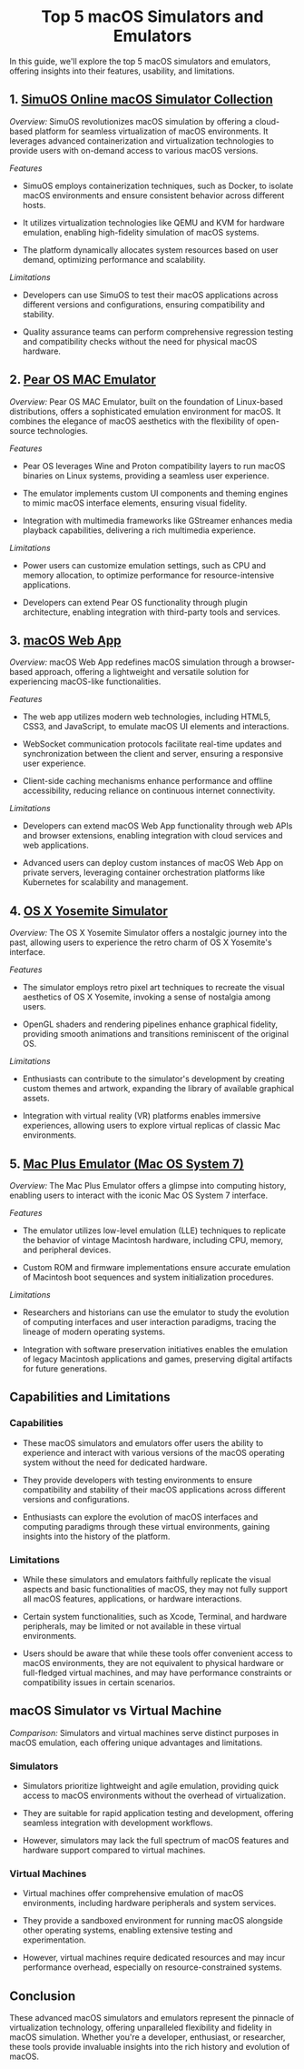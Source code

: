 <div align="center">

# Top 5 macOS Simulators and Emulators  
 
</div>


In this guide, we'll explore the top 5 macOS simulators and emulators, offering insights into their features, usability, and limitations.


## 1. [SimuOS Online macOS Simulator Collection](https://simuos.com/)

*Overview:* SimuOS revolutionizes macOS simulation by offering a cloud-based platform for seamless virtualization of macOS environments. It leverages advanced containerization and virtualization technologies to provide users with on-demand access to various macOS versions.

*Features*

* SimuOS employs containerization techniques, such as Docker, to isolate macOS environments and ensure consistent behavior across different hosts.

* It utilizes virtualization technologies like QEMU and KVM for hardware emulation, enabling high-fidelity simulation of macOS systems.

* The platform dynamically allocates system resources based on user demand, optimizing performance and scalability.

*Limitations*

* Developers can use SimuOS to test their macOS applications across different versions and configurations, ensuring compatibility and stability.

* Quality assurance teams can perform comprehensive regression testing and compatibility checks without the need for physical macOS hardware.

## 2. [Pear OS MAC Emulator](https://www.onworks.net/os-distributions/special-os/pear-os-online-mac-emulator)

*Overview:* Pear OS MAC Emulator, built on the foundation of Linux-based distributions, offers a sophisticated emulation environment for macOS. It combines the elegance of macOS aesthetics with the flexibility of open-source technologies.

*Features*

* Pear OS leverages Wine and Proton compatibility layers to run macOS binaries on Linux systems, providing a seamless user experience.
  
* The emulator implements custom UI components and theming engines to mimic macOS interface elements, ensuring visual fidelity.

* Integration with multimedia frameworks like GStreamer enhances media playback capabilities, delivering a rich multimedia experience.

*Limitations*

* Power users can customize emulation settings, such as CPU and memory allocation, to optimize performance for resource-intensive applications.
  
* Developers can extend Pear OS functionality through plugin architecture, enabling integration with third-party tools and services.

## 3. [macOS Web App](https://macos-web.app/)

*Overview:* macOS Web App redefines macOS simulation through a browser-based approach, offering a lightweight and versatile solution for experiencing macOS-like functionalities.

*Features*

* The web app utilizes modern web technologies, including HTML5, CSS3, and JavaScript, to emulate macOS UI elements and interactions.
  
* WebSocket communication protocols facilitate real-time updates and synchronization between the client and server, ensuring a responsive user experience.
  
* Client-side caching mechanisms enhance performance and offline accessibility, reducing reliance on continuous internet connectivity.

*Limitations*

* Developers can extend macOS Web App functionality through web APIs and browser extensions, enabling integration with cloud services and web applications.
  
* Advanced users can deploy custom instances of macOS Web App on private servers, leveraging container orchestration platforms like Kubernetes for scalability and management.

## 4. [OS X Yosemite Simulator](https://scratch.mit.edu/projects/51925664/)

*Overview:* The OS X Yosemite Simulator offers a nostalgic journey into the past, allowing users to experience the retro charm of OS X Yosemite's interface.

*Features*

* The simulator employs retro pixel art techniques to recreate the visual aesthetics of OS X Yosemite, invoking a sense of nostalgia among users.
  
* OpenGL shaders and rendering pipelines enhance graphical fidelity, providing smooth animations and transitions reminiscent of the original OS.

*Limitations*

* Enthusiasts can contribute to the simulator's development by creating custom themes and artwork, expanding the library of available graphical assets.
  
* Integration with virtual reality (VR) platforms enables immersive experiences, allowing users to explore virtual replicas of classic Mac environments.

## 5. [Mac Plus Emulator (Mac OS System 7)](https://jamesfriend.com.au/pce-js/)

*Overview:* The Mac Plus Emulator offers a glimpse into computing history, enabling users to interact with the iconic Mac OS System 7 interface.

*Features*

* The emulator utilizes low-level emulation (LLE) techniques to replicate the behavior of vintage Macintosh hardware, including CPU, memory, and peripheral devices.
  
* Custom ROM and firmware implementations ensure accurate emulation of Macintosh boot sequences and system initialization procedures.

*Limitations*

* Researchers and historians can use the emulator to study the evolution of computing interfaces and user interaction paradigms, tracing the lineage of modern operating systems.
  
* Integration with software preservation initiatives enables the emulation of legacy Macintosh applications and games, preserving digital artifacts for future generations.

## Capabilities and Limitations

### Capabilities

* These macOS simulators and emulators offer users the ability to experience and interact with various versions of the macOS operating system without the need for dedicated hardware.
  
* They provide developers with testing environments to ensure compatibility and stability of their macOS applications across different versions and configurations.
  
* Enthusiasts can explore the evolution of macOS interfaces and computing paradigms through these virtual environments, gaining insights into the history of the platform.

### Limitations

* While these simulators and emulators faithfully replicate the visual aspects and basic functionalities of macOS, they may not fully support all macOS features, applications, or hardware interactions.
  
* Certain system functionalities, such as Xcode, Terminal, and hardware peripherals, may be limited or not available in these virtual environments.
  
* Users should be aware that while these tools offer convenient access to macOS environments, they are not equivalent to physical hardware or full-fledged virtual machines, and may have performance constraints or compatibility issues in certain scenarios.

## macOS Simulator vs Virtual Machine

*Comparison:*  Simulators and virtual machines serve distinct purposes in macOS emulation, each offering unique advantages and limitations.

### Simulators

* Simulators prioritize lightweight and agile emulation, providing quick access to macOS environments without the overhead of virtualization.
  
* They are suitable for rapid application testing and development, offering seamless integration with development workflows.
  
* However, simulators may lack the full spectrum of macOS features and hardware support compared to virtual machines.

### Virtual Machines

* Virtual machines offer comprehensive emulation of macOS environments, including hardware peripherals and system services.
  
* They provide a sandboxed environment for running macOS alongside other operating systems, enabling extensive testing and experimentation.
  
* However, virtual machines require dedicated resources and may incur performance overhead, especially on resource-constrained systems.

## Conclusion

These advanced macOS simulators and emulators represent the pinnacle of virtualization technology, offering unparalleled flexibility and fidelity in macOS simulation. Whether you're a developer, enthusiast, or researcher, these tools provide invaluable insights into the rich history and evolution of macOS.

